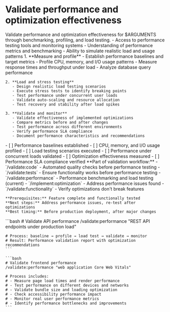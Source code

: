 # Validate performance and optimization effectiveness

<instructions>
  <context>
    Validate performance and optimization effectiveness for $ARGUMENTS through benchmarking, profiling, and load testing.
  </context>

  <requirements>
    - Access to performance testing tools and monitoring systems
    - Understanding of performance metrics and benchmarking
    - Ability to simulate realistic load and usage patterns
  </requirements>

  <execution>
    1. **Measure and profile**
       - Establish performance baselines and target metrics
       - Profile CPU, memory, and I/O usage patterns
       - Measure response times and throughput under load
       - Analyze database query performance

    2. **Load and stress testing**
       - Design realistic load testing scenarios
       - Execute stress tests to identify breaking points
       - Test performance under concurrent user loads
       - Validate auto-scaling and resource allocation
       - Test recovery and stability after load spikes

    3. **Validate and monitor**
       - Validate effectiveness of implemented optimizations
       - Compare metrics before and after changes
       - Test performance across different environments
       - Verify performance SLA compliance
       - Document performance characteristics and recommendations
  </execution>

  <validation>
    - [ ] Performance baselines established
    - [ ] CPU, memory, and I/O usage profiled
    - [ ] Load testing scenarios executed
    - [ ] Performance under concurrent loads validated
    - [ ] Optimization effectiveness measured
    - [ ] Performance SLA compliance verified
  </validation>

  <workflow>
    **Part of validation workflow:**
    - `/validate:code` - Automated quality checks before performance testing
    - `/validate:tests` - Ensure functionality works before performance testing
    - `/validate:performance` - Performance benchmarking and load testing (current)
    - `/implement:optimization` - Address performance issues found
    - `/validate:functionality` - Verify optimizations don't break features

    **Prerequisites:** Feature complete and functionally tested
    **Next steps:** Address performance issues, re-test after optimizations
    **Best timing:** Before production deployment, after major changes
  </workflow>

  <examples>
    ```bash
    # Validate API performance
    /validate:performance "REST API endpoints under production load"

    # Process: baseline → profile → load test → validate → monitor
    # Result: Performance validation report with optimization recommendations
    ```

    ```bash
    # Validate frontend performance
    /validate:performance "web application Core Web Vitals"

    # Process includes:
    # - Measure page load times and render performance
    # - Test performance on different devices and networks
    # - Validate bundle size and loading optimization
    # - Check accessibility performance impact
    # - Monitor real user performance metrics
    # - Identify performance bottlenecks and improvements
    ```
  </examples>
</instructions>